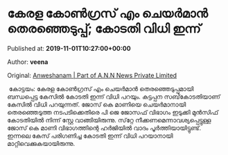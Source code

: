 
# കേരള കോണ്‍ഗ്രസ് എം ചെയര്‍മാന്‍ തെരഞ്ഞെടുപ്പ്; കോടതി വിധി ഇന്ന്

Published at: **2019-11-01T10:27:00+00:00**

Author: **veena**

Original: [Anweshanam | Part of A.N.N News Private Limited](http://anweshanam.com/index.php/kerala/news/kerala-congres-m-court-order-jose-k-mani)

 കോട്ടയം: കേരള കോണ്‍ഗ്രസ് എം ചെയര്‍മാന്‍ തെരഞ്ഞെടുപ്പുമായി ബന്ധപ്പെട്ട കേസില്‍ കോടതി ഇന്ന് വിധി പറയും. കട്ടപ്പന സബ്‌കോടതിയാണ് കേസില്‍ വിധി പറയുന്നത്. ജോസ് കെ മാണിയെ ചെയര്‍മാനായി തെരഞ്ഞെടുത്ത നടപടിക്കെതിരെ പി ജെ ജോസഫ് വിഭാഗം ഇടുക്കി മുന്‍സിഫ് കോടതിയില്‍ നിന്ന് സ്റ്റേ വാങ്ങിയിരുന്നു. സ്‌റ്റേ നീക്കണമെന്നാവശ്യപ്പെട്ടുള്ള ജോസ് കെ മാണി വിഭാഗത്തിന്റെ ഹര്‍ജിയില്‍ വാദം പൂര്‍ത്തിയായിട്ടുണ്ട്. ഇന്നലെ കേസ് പരിഗണിച്ച കോടതി ഇന്ന് വിധി പറയാനായി മാറ്റിവെക്കുകയായിരുന്നു. 
